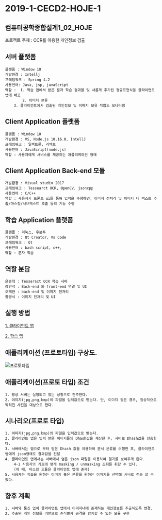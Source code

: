 # 2019-1-CECD2-HOJE-1
컴퓨터공학종합설계1_02_HOJE
----
프로젝트 주제 : OCR를 이용한 개인정보 검출

서버 플랫폼 
--------------
	플랫폼 : Window 10
	개발환경 : Intellj
	프레임워크 : Spring 4.2
	사용언어: Java, jsp, javaScript
	역할 :  1. 학습 앱에서 받은 문자 학습 결과물 및 새롭게 추가된 정규표현식을 클라이언트 앱에 배포
	        2. 이미지 분류
		3. 클라이언트에서 검출된 개인정보 및 이미지 보유 적합도 모니터링

Client Application 플랫폼
----------------------
	플랫폼 : Window 10
	개발환경 : VS, Node.js 10.16.0, IntellJ
	프레임워크 : 일렉트론, 리엑트
	사용언어 : JavaScript(node.js) 
	역할 : 사용자에게 서비스를 제공하는 애플리케이션 형태

Client Application Back-end 모듈
----------------------
	개발환경 : Visual studio 2017
	프레임워크 : Tessearct OCR, OpenCV, jsoncpp 
	사용언어 : C/C++
	역할 : 사용자가 프론트 ui를 통해 입력을 수행하면, 이미지 전처리 및 이미지 내 텍스트 추출/마스킹/서브텍스트 추출 등의 기능 수행
	
학습 Application 플랫폼
-------------------
	플랫폼 : 리눅스, 우분투
	개발환경 : Qt Creator, Vs Code
	프레임워크 : Qt	
	사용언어 : bash script, c++, 
	역할 : 문자 학습 

역할 분담
---------
	은종혁 : Tesseract OCR 학습 서버
	장민석 : Back-end 와 front-end 연결 및 UI
	오택완 : back-end 및 이미지 전처리
	황영식 : 이미지 전처리 및 UI
	
실행 방법
---------
[1. 클라이언트 앱](https://github.com/CSID-DGU/2019-1-CECD2-HOJE-1/wiki/ExecuteClientApp)


[2. 학습 앱](https://github.com/CSID-DGU/2019-1-CECD2-HOJE-1/wiki/ExecuteQt)

애플리케이션 (프로토타입) 구상도.
----
![프로토타입](https://user-images.githubusercontent.com/26684848/60570792-396f2880-9dad-11e9-8dbc-1324b17c4948.PNG)

애플리케이션(프로토 타입) 조건
------------------------
	1. 항상 서버는 실행되고 있는 상황으로 간주한다. 
	2. 이미지(jpg,png,bmp)의 파일을 입력값으로 받는다. 단, 이미지 같은 경우, 정상적으로 찍혀진 사진을 대상으로 한다.
 
  
시나리오(프로토 타입)
-----------
	1. 이미지(jpg,png,bmp)의 파일을 입력값으로 받는다.
	2. 클라이언트 앱은 입력 받은 이미지들의 Dhash값을 계산한 후, 서버로 Dhash값을 전송한다.
	3. 서버에서는 앱으로 부터 얻은 Dhash 값을 이용하여 문서 분류를 수행한 후, 클라이언트 앱에게 json형태로 결과값을 전달
	4. 클라이언트 앱에서는 서버에서 얻은 json 파일을 이용하여 결과를 보여주게 된다.
		4-1 사용자의 기호에 맞게 masking / unmasking 조취를 취할 수 있다. 
		(이 때, 마스킹 모듈은 클라이언트 앱에 존재)
	5. 사용자는 학습을 원하는 이미지 혹은 분류를 원하는 이미지를 선택해 서버로 전송 할 수 있다.

향후 계획
-------------------
	1. 서버와 통신 없이 클라이언트 앱에서 이미지내에 존재하는 개인정보를 추출하도록 변경.
	2. 추출된 개인 정보를 기반으로 준식별자 공격을 방지할 수 있는 모듈 구현


